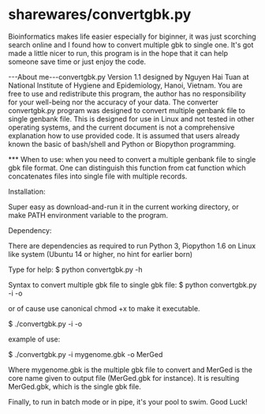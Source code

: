 # sharewares/convertgbk.py   
Bioinformatics makes life easier especially for biginner, it was just scorching search online and I found how to convert multiple gbk to single one.
It's got made a little nicer to run, this program is in the hope that it can help someone save time or just enjoy the code.

---About me---convertgbk.py Version 1.1 designed by Nguyen Hai Tuan at National Institute of Hygiene and Epidemiology, Hanoi, Vietnam.
You are free to use and redistribute this program, the author has no responsibility for your well-being nor the accuracy of your data.
The converter convertgbk.py program was designed to convert multiple genbank file to single genbank file.
This is designed for use in Linux and not tested in other operating systems, and the current document is not a comprehensive explanation how to use provided code.
It is assumed that users already known the basic of bash/shell and Python or Biopython programming.

*** When to use: when you need to convert a multiple genbank file to single gbk file format. One can distinguish this function from cat function which concatenates files into single file with multiple records.  

Installation:

Super easy as download-and-run it in the current working directory, or make PATH environment variable to the program.

Dependency:

There are dependencies as required to run Python 3, Piopython 1.6 on Linux like system (Ubuntu 14 or higher, no hint for earlier born)

Type for help:
$ python convertgbk.py -h

Syntax to convert multiple gbk file to single gbk file:
$ python convertgbk.py -i <inputfile> -o <outputfile>

or of cause use canonical chmod +x to make it executable.

$ ./convertgbk.py -i <inputfile> -o <outputfile>

example of use:

$ ./convertgbk.py -i mygenome.gbk -o MerGed

Where mygenome.gbk is the multiple gbk file to convert and MerGed is the core name given to output file (MerGed.gbk for instance).
It is resulting MerGed.gbk, which is the single gbk file.

Finally, to run in batch mode or in pipe, it's your pool to swim. 
Good Luck!
